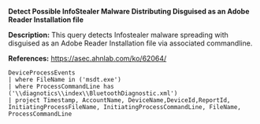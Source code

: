 **Detect Possible InfoStealer Malware Distributing Disguised as an Adobe Reader Installation file**

**Description:** This query detects Infostealer malware spreading with disguised as an Adobe Reader Installation file via associated commandline.

**References:** https://asec.ahnlab.com/ko/62064/

```
DeviceProcessEvents
| where FileName in ('msdt.exe')
| where ProcessCommandLine has ('\\diagnotics\\index\\BluetoothDiagnostic.xml')
| project Timestamp, AccountName, DeviceName,DeviceId,ReportId, InitiatingProcessFileName, InitiatingProcessCommandLine, FileName, ProcessCommandLine
```
